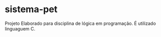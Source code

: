 # sistema-pet
Projeto Elaborado para disciplina de lógica em programação. É utilizado linguaguem C.
